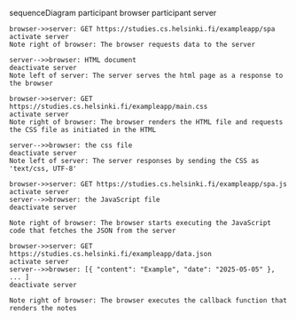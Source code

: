 sequenceDiagram
    participant browser
    participant server
    
    browser->>server: GET https://studies.cs.helsinki.fi/exampleapp/spa
    activate server
    Note right of browser: The browser requests data to the server
   
    server-->>browser: HTML document
    deactivate server
    Note left of server: The server serves the html page as a response to the browser
    
    browser->>server: GET https://studies.cs.helsinki.fi/exampleapp/main.css
    activate server
    Note right of browser: The browser renders the HTML file and requests the CSS file as initiated in the HTML
    
    server-->>browser: the css file
    deactivate server
    Note left of server: The server responses by sending the CSS as 'text/css, UTF-8'

    browser->>server: GET https://studies.cs.helsinki.fi/exampleapp/spa.js
    activate server
    server-->>browser: the JavaScript file
    deactivate server
    
    Note right of browser: The browser starts executing the JavaScript code that fetches the JSON from the server
    
    browser->>server: GET https://studies.cs.helsinki.fi/exampleapp/data.json
    activate server
    server-->>browser: [{ "content": "Example", "date": "2025-05-05" }, ... ]
    deactivate server    

    Note right of browser: The browser executes the callback function that renders the notes 